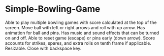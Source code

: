 # Simple-Bowling-Game
Able to play multiple bowling games with score calculated at the top of the screen. Move ball with left or right arrows and roll with up arrow. Has animation for ball and pins. Has music and sound effects that can be turned on and off. Able to reset game (escape) or pins early (down arrow). Score accounts for strikes, spares, and extra rolls on tenth frame if applicable. Resizable. Close with backspace key.  
